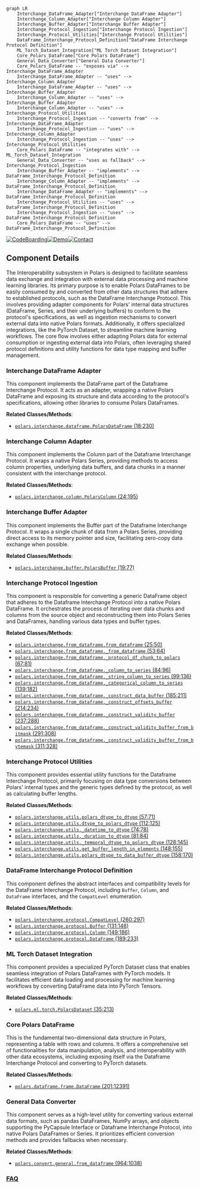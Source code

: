 ```mermaid
graph LR
    Interchange_DataFrame_Adapter["Interchange DataFrame Adapter"]
    Interchange_Column_Adapter["Interchange Column Adapter"]
    Interchange_Buffer_Adapter["Interchange Buffer Adapter"]
    Interchange_Protocol_Ingestion["Interchange Protocol Ingestion"]
    Interchange_Protocol_Utilities["Interchange Protocol Utilities"]
    DataFrame_Interchange_Protocol_Definition["DataFrame Interchange Protocol Definition"]
    ML_Torch_Dataset_Integration["ML Torch Dataset Integration"]
    Core_Polars_DataFrame["Core Polars DataFrame"]
    General_Data_Converter["General Data Converter"]
    Core_Polars_DataFrame -- "exposes via" --> Interchange_DataFrame_Adapter
    Interchange_DataFrame_Adapter -- "uses" --> Interchange_Column_Adapter
    Interchange_DataFrame_Adapter -- "uses" --> Interchange_Buffer_Adapter
    Interchange_Column_Adapter -- "uses" --> Interchange_Buffer_Adapter
    Interchange_Column_Adapter -- "uses" --> Interchange_Protocol_Utilities
    Interchange_Protocol_Ingestion -- "converts from" --> Interchange_DataFrame_Adapter
    Interchange_Protocol_Ingestion -- "uses" --> Interchange_Column_Adapter
    Interchange_Protocol_Ingestion -- "uses" --> Interchange_Protocol_Utilities
    Core_Polars_DataFrame -- "integrates with" --> ML_Torch_Dataset_Integration
    General_Data_Converter -- "uses as fallback" --> Interchange_Protocol_Ingestion
    Interchange_Buffer_Adapter -- "implements" --> DataFrame_Interchange_Protocol_Definition
    Interchange_Column_Adapter -- "implements" --> DataFrame_Interchange_Protocol_Definition
    Interchange_DataFrame_Adapter -- "implements" --> DataFrame_Interchange_Protocol_Definition
    Interchange_Protocol_Utilities -- "uses" --> DataFrame_Interchange_Protocol_Definition
    Interchange_Protocol_Ingestion -- "uses" --> DataFrame_Interchange_Protocol_Definition
    Core_Polars_DataFrame -- "uses" --> DataFrame_Interchange_Protocol_Definition
```
[![CodeBoarding](https://img.shields.io/badge/Generated%20by-CodeBoarding-9cf?style=flat-square)](https://github.com/CodeBoarding/CodeBoarding)[![Demo](https://img.shields.io/badge/Try%20our-Demo-blue?style=flat-square)](https://www.codeboarding.org/demo)[![Contact](https://img.shields.io/badge/Contact%20us%20-%20contact@codeboarding.org-lightgrey?style=flat-square)](mailto:contact@codeboarding.org)

## Component Details

The Interoperability subsystem in Polars is designed to facilitate seamless data exchange and integration with external data processing and machine learning libraries. Its primary purpose is to enable Polars DataFrames to be easily consumed by and converted from other data structures that adhere to established protocols, such as the DataFrame Interchange Protocol. This involves providing adapter components for Polars' internal data structures (DataFrame, Series, and their underlying buffers) to conform to the protocol's specifications, as well as ingestion mechanisms to convert external data into native Polars formats. Additionally, it offers specialized integrations, like the PyTorch Dataset, to streamline machine learning workflows. The core flow involves either adapting Polars data for external consumption or ingesting external data into Polars, often leveraging shared protocol definitions and utility functions for data type mapping and buffer management.

### Interchange DataFrame Adapter
This component implements the DataFrame part of the Dataframe Interchange Protocol. It acts as an adapter, wrapping a native Polars DataFrame and exposing its structure and data according to the protocol's specifications, allowing other libraries to consume Polars DataFrames.


**Related Classes/Methods**:

- <a href="https://github.com/pola-rs/polars/blob/master/py-polars/polars/interchange/dataframe.py#L18-L230" target="_blank" rel="noopener noreferrer">`polars.interchange.dataframe.PolarsDataFrame` (18:230)</a>


### Interchange Column Adapter
This component implements the Column part of the Dataframe Interchange Protocol. It wraps a native Polars Series, providing methods to access column properties, underlying data buffers, and data chunks in a manner consistent with the interchange protocol.


**Related Classes/Methods**:

- <a href="https://github.com/pola-rs/polars/blob/master/py-polars/polars/interchange/column.py#L24-L195" target="_blank" rel="noopener noreferrer">`polars.interchange.column.PolarsColumn` (24:195)</a>


### Interchange Buffer Adapter
This component implements the Buffer part of the Dataframe Interchange Protocol. It wraps a single chunk of data from a Polars Series, providing direct access to its memory pointer and size, facilitating zero-copy data exchange when possible.


**Related Classes/Methods**:

- <a href="https://github.com/pola-rs/polars/blob/master/py-polars/polars/interchange/buffer.py#L19-L77" target="_blank" rel="noopener noreferrer">`polars.interchange.buffer.PolarsBuffer` (19:77)</a>


### Interchange Protocol Ingestion
This component is responsible for converting a generic DataFrame object that adheres to the Dataframe Interchange Protocol into a native Polars DataFrame. It orchestrates the process of iterating over data chunks and columns from the source object and reconstructing them into Polars Series and DataFrames, handling various data types and buffer types.


**Related Classes/Methods**:

- <a href="https://github.com/pola-rs/polars/blob/master/py-polars/polars/interchange/from_dataframe.py#L25-L50" target="_blank" rel="noopener noreferrer">`polars.interchange.from_dataframe.from_dataframe` (25:50)</a>
- <a href="https://github.com/pola-rs/polars/blob/master/py-polars/polars/interchange/from_dataframe.py#L53-L64" target="_blank" rel="noopener noreferrer">`polars.interchange.from_dataframe._from_dataframe` (53:64)</a>
- <a href="https://github.com/pola-rs/polars/blob/master/py-polars/polars/interchange/from_dataframe.py#L67-L81" target="_blank" rel="noopener noreferrer">`polars.interchange.from_dataframe._protocol_df_chunk_to_polars` (67:81)</a>
- <a href="https://github.com/pola-rs/polars/blob/master/py-polars/polars/interchange/from_dataframe.py#L84-L96" target="_blank" rel="noopener noreferrer">`polars.interchange.from_dataframe._column_to_series` (84:96)</a>
- <a href="https://github.com/pola-rs/polars/blob/master/py-polars/polars/interchange/from_dataframe.py#L99-L136" target="_blank" rel="noopener noreferrer">`polars.interchange.from_dataframe._string_column_to_series` (99:136)</a>
- <a href="https://github.com/pola-rs/polars/blob/master/py-polars/polars/interchange/from_dataframe.py#L139-L182" target="_blank" rel="noopener noreferrer">`polars.interchange.from_dataframe._categorical_column_to_series` (139:182)</a>
- <a href="https://github.com/pola-rs/polars/blob/master/py-polars/polars/interchange/from_dataframe.py#L185-L211" target="_blank" rel="noopener noreferrer">`polars.interchange.from_dataframe._construct_data_buffer` (185:211)</a>
- <a href="https://github.com/pola-rs/polars/blob/master/py-polars/polars/interchange/from_dataframe.py#L214-L234" target="_blank" rel="noopener noreferrer">`polars.interchange.from_dataframe._construct_offsets_buffer` (214:234)</a>
- <a href="https://github.com/pola-rs/polars/blob/master/py-polars/polars/interchange/from_dataframe.py#L237-L288" target="_blank" rel="noopener noreferrer">`polars.interchange.from_dataframe._construct_validity_buffer` (237:288)</a>
- <a href="https://github.com/pola-rs/polars/blob/master/py-polars/polars/interchange/from_dataframe.py#L291-L308" target="_blank" rel="noopener noreferrer">`polars.interchange.from_dataframe._construct_validity_buffer_from_bitmask` (291:308)</a>
- <a href="https://github.com/pola-rs/polars/blob/master/py-polars/polars/interchange/from_dataframe.py#L311-L328" target="_blank" rel="noopener noreferrer">`polars.interchange.from_dataframe._construct_validity_buffer_from_bytemask` (311:328)</a>


### Interchange Protocol Utilities
This component provides essential utility functions for the Dataframe Interchange Protocol, primarily focusing on data type conversions between Polars' internal types and the generic types defined by the protocol, as well as calculating buffer lengths.


**Related Classes/Methods**:

- <a href="https://github.com/pola-rs/polars/blob/master/py-polars/polars/interchange/utils.py#L57-L71" target="_blank" rel="noopener noreferrer">`polars.interchange.utils.polars_dtype_to_dtype` (57:71)</a>
- <a href="https://github.com/pola-rs/polars/blob/master/py-polars/polars/interchange/utils.py#L112-L125" target="_blank" rel="noopener noreferrer">`polars.interchange.utils.dtype_to_polars_dtype` (112:125)</a>
- <a href="https://github.com/pola-rs/polars/blob/master/py-polars/polars/interchange/utils.py#L74-L78" target="_blank" rel="noopener noreferrer">`polars.interchange.utils._datetime_to_dtype` (74:78)</a>
- <a href="https://github.com/pola-rs/polars/blob/master/py-polars/polars/interchange/utils.py#L81-L84" target="_blank" rel="noopener noreferrer">`polars.interchange.utils._duration_to_dtype` (81:84)</a>
- <a href="https://github.com/pola-rs/polars/blob/master/py-polars/polars/interchange/utils.py#L128-L145" target="_blank" rel="noopener noreferrer">`polars.interchange.utils._temporal_dtype_to_polars_dtype` (128:145)</a>
- <a href="https://github.com/pola-rs/polars/blob/master/py-polars/polars/interchange/utils.py#L148-L155" target="_blank" rel="noopener noreferrer">`polars.interchange.utils.get_buffer_length_in_elements` (148:155)</a>
- <a href="https://github.com/pola-rs/polars/blob/master/py-polars/polars/interchange/utils.py#L158-L170" target="_blank" rel="noopener noreferrer">`polars.interchange.utils.polars_dtype_to_data_buffer_dtype` (158:170)</a>


### DataFrame Interchange Protocol Definition
This component defines the abstract interfaces and compatibility levels for the DataFrame Interchange Protocol, including `Buffer`, `Column`, and `DataFrame` interfaces, and the `CompatLevel` enumeration.


**Related Classes/Methods**:

- <a href="https://github.com/pola-rs/polars/blob/master/py-polars/polars/interchange/protocol.py#L260-L297" target="_blank" rel="noopener noreferrer">`polars.interchange.protocol.CompatLevel` (260:297)</a>
- <a href="https://github.com/pola-rs/polars/blob/master/py-polars/polars/interchange/protocol.py#L131-L146" target="_blank" rel="noopener noreferrer">`polars.interchange.protocol.Buffer` (131:146)</a>
- <a href="https://github.com/pola-rs/polars/blob/master/py-polars/polars/interchange/protocol.py#L149-L186" target="_blank" rel="noopener noreferrer">`polars.interchange.protocol.Column` (149:186)</a>
- <a href="https://github.com/pola-rs/polars/blob/master/py-polars/polars/interchange/protocol.py#L189-L233" target="_blank" rel="noopener noreferrer">`polars.interchange.protocol.DataFrame` (189:233)</a>


### ML Torch Dataset Integration
This component provides a specialized PyTorch Dataset class that enables seamless integration of Polars DataFrames with PyTorch models. It facilitates efficient data loading and processing for machine learning workflows by converting DataFrame data into PyTorch Tensors.


**Related Classes/Methods**:

- <a href="https://github.com/pola-rs/polars/blob/master/py-polars/polars/ml/torch.py#L35-L213" target="_blank" rel="noopener noreferrer">`polars.ml.torch.PolarsDataset` (35:213)</a>


### Core Polars DataFrame
This is the fundamental two-dimensional data structure in Polars, representing a table with rows and columns. It offers a comprehensive set of functionalities for data manipulation, analysis, and interoperability with other data ecosystems, including exposing itself via the Dataframe Interchange Protocol and converting to PyTorch datasets.


**Related Classes/Methods**:

- <a href="https://github.com/pola-rs/polars/blob/master/py-polars/polars/dataframe/frame.py#L201-L12391" target="_blank" rel="noopener noreferrer">`polars.dataframe.frame.DataFrame` (201:12391)</a>


### General Data Converter
This component serves as a high-level utility for converting various external data formats, such as pandas DataFrames, NumPy arrays, and objects supporting the PyCapsule Interface or Dataframe Interchange Protocol, into native Polars DataFrames or Series. It prioritizes efficient conversion methods and provides fallbacks when necessary.


**Related Classes/Methods**:

- <a href="https://github.com/pola-rs/polars/blob/master/py-polars/polars/convert/general.py#L964-L1038" target="_blank" rel="noopener noreferrer">`polars.convert.general.from_dataframe` (964:1038)</a>




### [FAQ](https://github.com/CodeBoarding/GeneratedOnBoardings/tree/main?tab=readme-ov-file#faq)